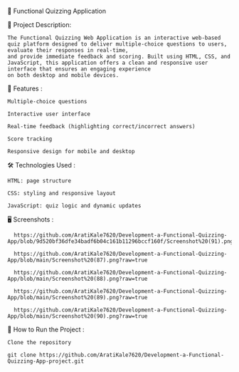 🎯 Functional Quizzing Application 


📌 Project Description:


    The Functional Quizzing Web Application is an interactive web-based quiz platform designed to deliver multiple-choice questions to users, evaluate their responses in real-time, 
    and provide immediate feedback and scoring. Built using HTML, CSS, and JavaScript, this application offers a clean and responsive user interface that ensures an engaging experience 
    on both desktop and mobile devices.



🚀 Features :
   
   
    Multiple-choice questions

    Interactive user interface

    Real-time feedback (highlighting correct/incorrect answers)

    Score tracking

    Responsive design for mobile and desktop



🛠️ Technologies Used :

    HTML: page structure

    CSS: styling and responsive layout

    JavaScript: quiz logic and dynamic updates


🖥️  Screenshots :


      https://github.com/AratiKale7620/Development-a-Functional-Quizzing-App/blob/9d520bf36dfe34badf6b04c161b11296bccf160f/Screenshot%20(91).png

      https://github.com/AratiKale7620/Development-a-Functional-Quizzing-App/blob/main/Screenshot%20(87).png?raw=true

      https://github.com/AratiKale7620/Development-a-Functional-Quizzing-App/blob/main/Screenshot%20(88).png?raw=true

      https://github.com/AratiKale7620/Development-a-Functional-Quizzing-App/blob/main/Screenshot%20(89).png?raw=true

      https://github.com/AratiKale7620/Development-a-Functional-Quizzing-App/blob/main/Screenshot%20(90).png?raw=true


🔧 How to Run the Project :

    Clone the repository

    git clone https://github.com/AratiKale7620/Development-a-Functional-Quizzing-App-project.git



      

      


